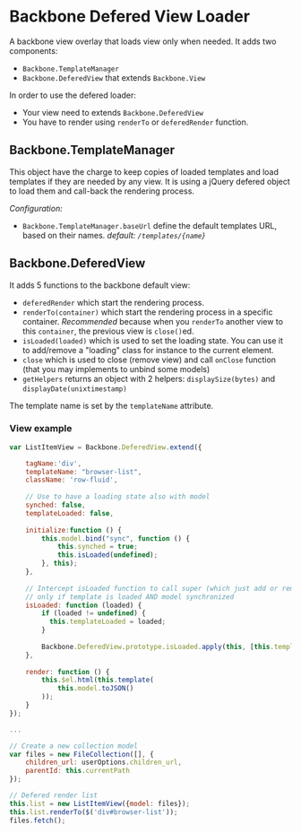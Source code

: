 Backbone Defered View Loader
============================

A backbone view overlay that loads view only when needed.
It adds two components:
- `Backbone.TemplateManager`
- `Backbone.DeferedView` that extends `Backbone.View`

In order to use the defered loader:
- Your view need to extends `Backbone.DeferedView`
- You have to render using `renderTo` or `deferedRender` function.

## Backbone.TemplateManager

This object have the charge to keep copies of loaded templates and load templates if they are needed by any view. 
It is using a jQuery defered object to load them and call-back the rendering process.

*Configuration:*
- `Backbone.TemplateManager.baseUrl` define the default templates URL, based on their names.
  _default: `/templates/{name}`_

## Backbone.DeferedView

It adds 5 functions to the backbone default view:
- `deferedRender` which start the rendering process.
- `renderTo(container)` which start the rendering process in a specific container. *Recommended* because when you `renderTo` another view to this `container`, the previous view is `close()`ed.
- `isLoaded(loaded)` which is used to set the loading state. You can use it to add/remove a "loading" class for instance to the current element.
- `close` which is used to close (remove view) and call `onClose` function (that you may implements to unbind some models)
- `getHelpers` returns an object with 2 helpers: `displaySize(bytes)` and `displayDate(unixtimestamp)`

The template name is set by the `templateName` attribute.

### View example



```javascript
var ListItemView = Backbone.DeferedView.extend({

    tagName:'div',
    templateName: "browser-list",
    className: 'row-fluid',
    
    // Use to have a loading state also with model
    synched: false,
    templateLoaded: false,
  
    initialize:function () {
        this.model.bind("sync", function () {
            this.synched = true;
      	    this.isLoaded(undefined);
        }, this);
    },
    
    // Intercept isLoaded function to call super (which just add or remove "loading" class)
    // only if template is loaded AND model synchronized
    isLoaded: function (loaded) {
        if (loaded != undefined) {
      	  this.templateLoaded = loaded;
        }
        
        Backbone.DeferedView.prototype.isLoaded.apply(this, [this.templateLoaded && this.synched]);
    },
    
    render: function () {
        this.$el.html(this.template(
            this.model.toJSON()
        ));
    }
});

...

// Create a new collection model
var files = new FileCollection([], {
    children_url: userOptions.children_url,
    parentId: this.currentPath
});

// Defered render list
this.list = new ListItemView({model: files});
this.list.renderTo($('div#browser-list'));
files.fetch();

```
